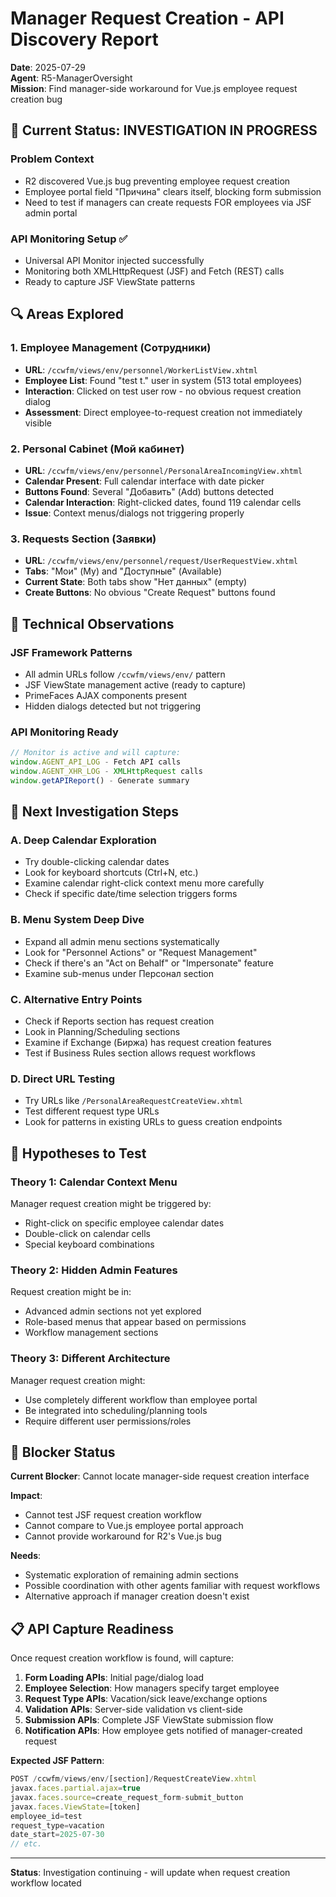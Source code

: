 # Manager Request Creation - API Discovery Report

**Date**: 2025-07-29  
**Agent**: R5-ManagerOversight  
**Mission**: Find manager-side workaround for Vue.js employee request creation bug

## 🚨 Current Status: INVESTIGATION IN PROGRESS

### Problem Context
- R2 discovered Vue.js bug preventing employee request creation
- Employee portal field "Причина" clears itself, blocking form submission
- Need to test if managers can create requests FOR employees via JSF admin portal

### API Monitoring Setup ✅
- Universal API Monitor injected successfully
- Monitoring both XMLHttpRequest (JSF) and Fetch (REST) calls
- Ready to capture JSF ViewState patterns

## 🔍 Areas Explored

### 1. Employee Management (Сотрудники)
- **URL**: `/ccwfm/views/env/personnel/WorkerListView.xhtml`
- **Employee List**: Found "test t." user in system (513 total employees)
- **Interaction**: Clicked on test user row - no obvious request creation dialog
- **Assessment**: Direct employee-to-request creation not immediately visible

### 2. Personal Cabinet (Мой кабинет) 
- **URL**: `/ccwfm/views/env/personnel/PersonalAreaIncomingView.xhtml`
- **Calendar Present**: Full calendar interface with date picker
- **Buttons Found**: Several "Добавить" (Add) buttons detected
- **Calendar Interaction**: Right-clicked dates, found 119 calendar cells
- **Issue**: Context menus/dialogs not triggering properly

### 3. Requests Section (Заявки)
- **URL**: `/ccwfm/views/env/personnel/request/UserRequestView.xhtml`
- **Tabs**: "Мои" (My) and "Доступные" (Available) 
- **Current State**: Both tabs show "Нет данных" (empty)
- **Create Buttons**: No obvious "Create Request" buttons found

## 🧐 Technical Observations

### JSF Framework Patterns
- All admin URLs follow `/ccwfm/views/env/` pattern
- JSF ViewState management active (ready to capture)
- PrimeFaces AJAX components present
- Hidden dialogs detected but not triggering

### API Monitoring Ready
```javascript
// Monitor is active and will capture:
window.AGENT_API_LOG - Fetch API calls
window.AGENT_XHR_LOG - XMLHttpRequest calls
window.getAPIReport() - Generate summary
```

## 🔄 Next Investigation Steps

### A. Deep Calendar Exploration  
- Try double-clicking calendar dates
- Look for keyboard shortcuts (Ctrl+N, etc.)
- Examine calendar right-click context menu more carefully
- Check if specific date/time selection triggers forms

### B. Menu System Deep Dive
- Expand all admin menu sections systematically  
- Look for "Personnel Actions" or "Request Management"
- Check if there's an "Act on Behalf" or "Impersonate" feature
- Examine sub-menus under Персонал section

### C. Alternative Entry Points
- Check if Reports section has request creation
- Look in Planning/Scheduling sections
- Examine if Exchange (Биржа) has request creation features
- Test if Business Rules section allows request workflows

### D. Direct URL Testing
- Try URLs like `/PersonalAreaRequestCreateView.xhtml`
- Test different request type URLs
- Look for patterns in existing URLs to guess creation endpoints

## 🤔 Hypotheses to Test

### Theory 1: Calendar Context Menu
Manager request creation might be triggered by:
- Right-click on specific employee calendar dates
- Double-click on calendar cells
- Special keyboard combinations

### Theory 2: Hidden Admin Features
Request creation might be in:
- Advanced admin sections not yet explored
- Role-based menus that appear based on permissions
- Workflow management sections

### Theory 3: Different Architecture
Manager request creation might:
- Use completely different workflow than employee portal
- Be integrated into scheduling/planning tools
- Require different user permissions/roles

## 🚨 Blocker Status

**Current Blocker**: Cannot locate manager-side request creation interface

**Impact**: 
- Cannot test JSF request creation workflow
- Cannot compare to Vue.js employee portal approach
- Cannot provide workaround for R2's Vue.js bug

**Needs**: 
- Systematic exploration of remaining admin sections
- Possible coordination with other agents familiar with request workflows
- Alternative approach if manager creation doesn't exist

## 📋 API Capture Readiness

Once request creation workflow is found, will capture:
1. **Form Loading APIs**: Initial page/dialog load
2. **Employee Selection**: How managers specify target employee
3. **Request Type APIs**: Vacation/sick leave/exchange options
4. **Validation APIs**: Server-side validation vs client-side
5. **Submission APIs**: Complete JSF ViewState submission flow
6. **Notification APIs**: How employee gets notified of manager-created request

**Expected JSF Pattern**:
```javascript
POST /ccwfm/views/env/[section]/RequestCreateView.xhtml
javax.faces.partial.ajax=true
javax.faces.source=create_request_form-submit_button  
javax.faces.ViewState=[token]
employee_id=test
request_type=vacation
date_start=2025-07-30
// etc.
```

---

**Status**: Investigation continuing - will update when request creation workflow located